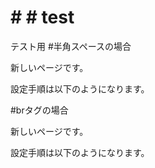 # # # test
テスト用
#半角スペースの場合

新しいページです。

設定手順は以下のようになります。


#brタグの場合

新しいページです。<br>

設定手順は以下のようになります。
